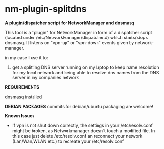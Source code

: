 nm-plugin-splitdns
==================

**A plugin/dispatcher script for NetworkManager and dnsmasq**

This tool is a "plugin" for NetworkManager in form of a dispatcher script 
(located under /etc/NetworkManager/dispatcher.d) which starts/stops 
dnsmasq. It listens on "vpn-up" or "vpn-down" events given by network-manager.

in my case I use it to:

1. get a splitting DNS server running on my laptop to keep name resolution for 
   my local network and being able to resolve dns names from the DNS server in
   my companies network

**REQUIREMENTS**

dnsmasq installed

**DEBIAN PACKAGES**
commits for debian/ubuntu packaging are welcome!

**Known Issues**

* If vpn is not shut down correctly, the settings in your /etc/resolv.conf might
  be broken, as Networkmanager doesn`t touch a modified file. In this case just 
  delete /etc/resolv.conf an reconnect your network (Lan/Wan/WLAN etc.) to 
  recreate your /etc/resolv.conf
